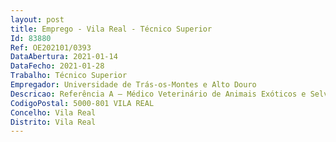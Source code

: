 ```yaml
--- 
layout: post
title: Emprego - Vila Real - Técnico Superior
Id: 83880
Ref: OE202101/0393
DataAbertura: 2021-01-14
DataFecho: 2021-01-28
Trabalho: Técnico Superior
Empregador: Universidade de Trás-os-Montes e Alto Douro
Descricao: Referência A – Médico Veterinário de Animais Exóticos e Selvagens Apoiar no desenvolvimento da atividade do Hospital, na área dos animais exóticos e selvagens nomeadamente  Atender e acompanhar casos clínicos  Participar em equipas de anestesia e cirurgia  Realizar o registo em ficha clínica de todos os casos clínicos atendidos e tratados assim como contribuir para apresentação de orçamentos e despesas para os clientes  Monitorizar e tratar os respetivos casos clínicos em ambulatório e em internamento  Organizar ações de educação ambiental em contexto de libertações de animais selvagens  Apoiar as ações de ensino e investigação desenvolvidas no Hospital veterinário da UTADReferência B – Médico Veterinário de Animais de Produção e EquinosApoiar no desenvolvimento da atividade do Hospital, na área dos Animais de interesse pecuários e equinos nomeadamente  Atender e acompanhar casos clínicos  Participar em equipas de anestesia e cirurgia  Realizar o registo em ficha clínica de todos os casos clínicos atendidos e tratados assim como contribuir para apresentação de orçamentos e despesas para os clientes  Monitorizar e tratar os respetivos casos clínicos em ambulatório e em internamento  Apoiar as ações de ensino e investigação desenvolvidas no Hospital veterinário da UTAD.Referência C – Médico Veterinário de Animais de CompanhiaApoiar no desenvolvimento da atividade do Hospital, na área dos Animais de Companhia nomeadamente  Atender e acompanhar casos clínicos  Participar em equipas de anestesia e cirurgia  Realizar o registo em ficha clínica de todos os casos clínicos atendidos e tratados assim como contribuir para apresentação de orçamentos e despesas para os clientes  Monitorizar e tratar os respetivos casos clínicos em ambulatório e em internamento  Apoiar as ações de ensino e investigação desenvolvidas no Hospital veterinário da UTAD.
CodigoPostal: 5000-801 VILA REAL
Concelho: Vila Real
Distrito: Vila Real
--- 
```

